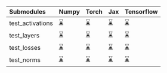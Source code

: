| Submodules       | Numpy                                                                                                                           | Torch                                                                                                                           | Jax                                                                                                                             | Tensorflow                                                                                                                      |
|:-----------------|:--------------------------------------------------------------------------------------------------------------------------------|:--------------------------------------------------------------------------------------------------------------------------------|:--------------------------------------------------------------------------------------------------------------------------------|:--------------------------------------------------------------------------------------------------------------------------------|
| test_activations | <a href="https://github.com/unifyai/ivy/runs/7892571784?check_suite_focus=true" rel="noopener noreferrer" target="_blank">⌛</a> | <a href="https://github.com/unifyai/ivy/runs/7892572038?check_suite_focus=true" rel="noopener noreferrer" target="_blank">⌛</a> | <a href="https://github.com/unifyai/ivy/runs/7892572246?check_suite_focus=true" rel="noopener noreferrer" target="_blank">⌛</a> | <a href="https://github.com/unifyai/ivy/runs/7892572466?check_suite_focus=true" rel="noopener noreferrer" target="_blank">⌛</a> |
| test_layers      | <a href="https://github.com/unifyai/ivy/runs/7892571850?check_suite_focus=true" rel="noopener noreferrer" target="_blank">⌛</a> | <a href="https://github.com/unifyai/ivy/runs/7892572091?check_suite_focus=true" rel="noopener noreferrer" target="_blank">⌛</a> | <a href="https://github.com/unifyai/ivy/runs/7892572291?check_suite_focus=true" rel="noopener noreferrer" target="_blank">⌛</a> | <a href="https://github.com/unifyai/ivy/runs/7892572566?check_suite_focus=true" rel="noopener noreferrer" target="_blank">⌛</a> |
| test_losses      | <a href="https://github.com/unifyai/ivy/runs/7892571939?check_suite_focus=true" rel="noopener noreferrer" target="_blank">⌛</a> | <a href="https://github.com/unifyai/ivy/runs/7892572139?check_suite_focus=true" rel="noopener noreferrer" target="_blank">⌛</a> | <a href="https://github.com/unifyai/ivy/runs/7892572358?check_suite_focus=true" rel="noopener noreferrer" target="_blank">⌛</a> | <a href="https://github.com/unifyai/ivy/runs/7892572685?check_suite_focus=true" rel="noopener noreferrer" target="_blank">⌛</a> |
| test_norms       | <a href="https://github.com/unifyai/ivy/runs/7892571977?check_suite_focus=true" rel="noopener noreferrer" target="_blank">⌛</a> | <a href="https://github.com/unifyai/ivy/runs/7892572192?check_suite_focus=true" rel="noopener noreferrer" target="_blank">⌛</a> | <a href="https://github.com/unifyai/ivy/runs/7892572411?check_suite_focus=true" rel="noopener noreferrer" target="_blank">⌛</a> | <a href="https://github.com/unifyai/ivy/runs/7892572791?check_suite_focus=true" rel="noopener noreferrer" target="_blank">⌛</a> |